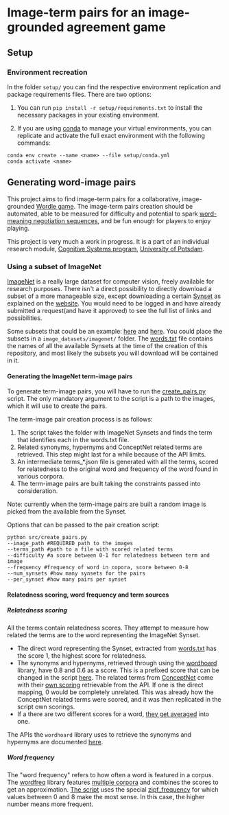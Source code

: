 # Image-term pairs for an image-grounded agreement game

## Setup

### Environment recreation 

In the folder ```setup/``` you can find the respective environment replication and package requirements files. There are two options:

  1. You can run ```pip install -r setup/requirements.txt``` to install the necessary packages in your existing environment.

  2. If you are using [conda](https://conda.io/projects/conda/en/latest/user-guide/tasks/manage-environments.html) to manage your virtual environments, you can replicate and activate the full exact environment with the following commands:

   ```
   conda env create --name <name> --file setup/conda.yml
   conda activate <name>
   ```

## Generating word-image pairs 

This project aims to find image-term pairs for a collaborative, image-grounded [Wordle game](https://github.com/clp-research/slurk-bots/tree/master/wordle). The image-term pairs creation should be automated, able to be measured for difficulty and potential to spark [word-meaning negotiation sequences](https://journals.sagepub.com/doi/abs/10.1177/1461445619829234?journalCode=disa), and be fun enough for players to enjoy playing. 

This project is very much a work in progress. It is a part of an individual research module, [Cognitive Systems program](https://www.ling.uni-potsdam.de/cogsys/), [University of Potsdam](https://www.uni-potsdam.de/de/). 

### Using a subset of ImageNet

[ImageNet](https://image-net.org/index.php) is a really large dataset for computer vision, freely available for research purposes. There isn't a direct possibility to directly download a subset of a more manageable size, except downloading a certain [Synset](https://en.wikipedia.org/wiki/Synonym_ring) as explained on the [website](https://image-net.org/download-images.php). You would need to be logged in and have already submitted a request(and have it approved) to see the full list of links and possibilities. 

Some subsets that could be an example: [here](https://github.com/fastai/imagenette) and [here](https://www.kaggle.com/datasets/ifigotin/imagenetmini-1000). You could place the subsets in a ```image_datasets/imagenet/``` folder. The [words.txt](src/words.txt) file contains the names of all the available Synsets at the time of the creation of this repository, and most likely the subsets you will download will be contained in it. 

#### Generating the ImageNet term-image pairs

To generate term-image pairs, you will have to run the [create_pairs.py](src/create_pairs.py) script. The only mandatory argument to the script is a path to the images, which it will use to create the pairs. 

The term-image pair creation process is as follows:
1. The script takes the folder with ImageNet Synsets and finds the term that identifies each in the words.txt file. 
2. Related synonyms, hypernyms and ConceptNet related terms are retrieved. This step might last for a while because of the API limits. 
3. An intermediate terms_*.json file is generated with all the terms, scored for relatedness to the original word and frequency of the word found in various corpora. 
4. The term-image pairs are built taking the constraints passed into consideration. 

Note: currently when the term-image pairs are built a random image is picked from the available from the Synset. 

Options that can be passed to the pair creation script: 
```
python src/create_pairs.py
--image_path #REQUIRED path to the images
--terms_path #path to a file with scored related terms
--difficulty #a score between 0-1 for relatedness between term and image
--frequency #frequency of word in copora, score between 0-8
--num_synsets #how many synsets for the pairs
--per_synset #how many pairs per synset
```

#### Relatedness scoring, word frequency and term sources

##### Relatedness scoring 

All the terms contain relatedness scores. They attempt to measure how related the terms are to the word representing the ImageNet Synset. 
- The direct word representing the Synset, extracted from [words.txt](src/words.txt) has the score 1, the highest score for relatedness. 
- The synonyms and hypernyms, retrieved through using the [wordhoard](https://wordhoard.readthedocs.io/en/latest/) library, have 0.8 and 0.6 as a score. This is a prefixed score that can be changed in the script [here](https://github.com/TamaraAtanasoska/image-term-pairs/blob/setup-files-dics/src/create_pairs.py#L55). The related terms from [ConceptNet](https://conceptnet.io/) come with their [own scoring](https://github.com/TamaraAtanasoska/image-term-pairs/blob/setup-files-dics/src/create_pairs.py#L72) retrievable from the API. If one is the direct mapping, 0 would be completely unrelated. This was already how the ConceptNet related terms were scored, and it was then replicated in the script own scorings. 
- If a there are two different scores for a word, [they get averaged](https://github.com/TamaraAtanasoska/image-term-pairs/blob/setup-files-dics/src/create_pairs.py#L150) into one. 

The APIs the ```wordhoard``` library uses to retrieve the synonyms and hypernyms are documented [here](https://github.com/johnbumgarner/wordhoard#sources). 

##### Word frequency

The "word frequency" refers to how often a word is featured in a corpus. The [wordfreq](https://github.com/rspeer/wordfreq) library features [multiple corpora](https://github.com/rspeer/wordfreq#sources-and-supported-languages) and combines the scores to get an approximation. [The script](https://github.com/TamaraAtanasoska/image-term-pairs/blob/setup-files-dics/src/create_pairs.py#L23) uses the special [zipf_frequency](https://github.com/rspeer/wordfreq#usage) for which values between 0 and 8 make the most sense. In this case, the higher number means more frequent. 

